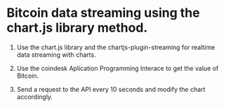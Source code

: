 # Bitcoin data streaming using the chart.js library method. 
1. Use the chart.js library and the chartjs-plugin-streaming for realtime data streaming with charts.


2. Use the coindesk Aplication Programming Interace to get the value of Bitcoin.


3. Send a request to the API every 10 seconds and modify the chart accordingly.
